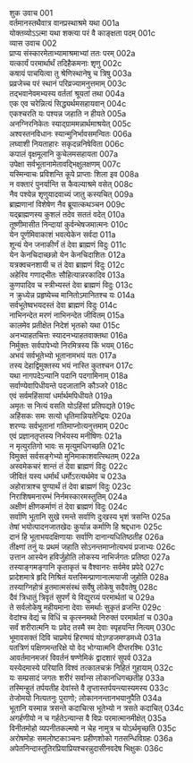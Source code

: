 शुक उवाच	001    
वर्तमानस्तथैवात्र वानप्रस्थाश्रमे यथा	001a  
योक्तव्योऽऽत्मा यथा शक्त्या परं वै काङ्क्षता पदम्	001c  
व्यास उवाच	002    
प्राप्य संस्कारमेताभ्यामाश्रमाभ्यां ततः परम्	002a  
यत्कार्यं परमार्थार्थं तदिहैकमनाः शृणु	002c  
कषायं पाचयित्वा तु श्रेणिस्थानेषु च त्रिषु	003a  
प्रव्रजेच्च परं स्थानं परिव्रज्यामनुत्तमाम्	003c  
तद्भवानेवमभ्यस्य वर्ततां श्रूयतां तथा	004a  
एक एव चरेन्नित्यं सिद्ध्यर्थमसहायवान्	004c  
एकश्चरति यः पश्यन्न जहाति न हीयते	005a  
अनग्निरनिकेतः स्याद्ग्राममन्नार्थमाश्रयेत्	005c  
अश्वस्तनविधानः स्यान्मुनिर्भावसमन्वितः	006a  
लघ्वाशी नियताहारः सकृदन्ननिषेविता	006c  
कपालं वृक्षमूलानि कुचेलमसहायता	007a  
उपेक्षा सर्वभूतानामेतावद्भिक्षुलक्षणम्	007c  
यस्मिन्वाचः प्रविशन्ति कूपे प्राप्ताः शिला इव	008a  
न वक्तारं पुनर्यान्ति स कैवल्याश्रमे वसेत्	008c  
नैव पश्येन्न शृणुयादवाच्यं जातु कस्यचित्	009a  
ब्राह्मणानां विशेषेण नैव ब्रूयात्कथञ्चन	009c  
यद्ब्राह्मणस्य कुशलं तदेव सततं वदेत्	010a  
तूष्णीमासीत निन्दायां कुर्वन्भेषजमात्मनः	010c  
येन पूर्णमिवाकाशं भवत्येकेन सर्वदा	011a  
शून्यं येन जनाकीर्णं तं देवा ब्राह्मणं विदुः	011c  
येन केनचिदाच्छन्नो येन केनचिदाशितः	012a  
यत्रक्वचनशायी च तं देवा ब्राह्मणं विदुः	012c  
अहेरिव गणाद्भीतः सौहित्यान्नरकादिव	013a  
कुणपादिव च स्त्रीभ्यस्तं देवा ब्राह्मणं विदुः	013c  
न क्रुध्येन्न प्रहृष्येच्च मानितोऽमानितश्च यः	014a  
सर्वभूतेष्वभयदस्तं देवा ब्राह्मणं विदुः	014c  
नाभिनन्देत मरणं नाभिनन्देत जीवितम्	015a  
कालमेव प्रतीक्षेत निदेशं भृतको यथा	015c  
अनभ्याहतचित्तः स्यादनभ्याहतवाक्तथा	016a  
निर्मुक्तः सर्वपापेभ्यो निरमित्रस्य किं भयम्	016c  
अभयं सर्वभूतेभ्यो भूतानामभयं यतः	017a  
तस्य देहाद्विमुक्तस्य भयं नास्ति कुतश्चन	017c  
यथा नागपदेऽन्यानि पदानि पदगामिनाम्	018a  
सर्वाण्येवापिधीयन्ते पदजातानि कौञ्जरे	018c  
एवं सर्वमहिंसायां धर्मार्थमपिधीयते	019a  
अमृतः स नित्यं वसति योऽहिंसां प्रतिपद्यते	019c  
अहिंसकः समः सत्यो धृतिमान्नियतेन्द्रियः	020a  
शरण्यः सर्वभूतानां गतिमाप्नोत्यनुत्तमाम्	020c  
एवं प्रज्ञानतृप्तस्य निर्भयस्य मनीषिणः	021a  
न मृत्युरतिगो भावः स मृत्युमधिगच्छति	021c  
विमुक्तं सर्वसङ्गेभ्यो मुनिमाकाशवत्स्थितम्	022a  
अस्वमेकचरं शान्तं तं देवा ब्राह्मणं विदुः	022c  
जीवितं यस्य धर्मार्थं धर्मोऽरत्यर्थमेव च	023a  
अहोरात्राश्च पुण्यार्थं तं देवा ब्राह्मणं विदुः	023c  
निराशिषमनारम्भं निर्नमस्कारमस्तुतिम्	024a  
अक्षीणं क्षीणकर्माणं तं देवा ब्राह्मणं विदुः	024c  
सर्वाणि भूतानि सुखे रमन्ते सर्वाणि दुःखस्य भृशं त्रसन्ति	025a  
तेषां भयोत्पादनजातखेदः कुर्यान्न कर्माणि हि श्रद्दधानः	025c  
दानं हि भूताभयदक्षिणायाः सर्वाणि दानान्यधितिष्ठतीह	026a  
तीक्ष्णां तनुं यः प्रथमं जहाति सोऽनन्तमाप्नोत्यभयं प्रजाभ्यः	026c  
उत्तान आस्येन हविर्जुहोति लोकस्य नाभिर्जगतः प्रतिष्ठा	027a  
तस्याङ्गमङ्गानि कृताकृतं च वैश्वानरः सर्वमेव प्रपेदे	027c  
प्रादेशमात्रे हृदि निश्रितं यत्तस्मिन्प्राणानात्मयाजी जुहोति	028a  
तस्याग्निहोत्रं हुतमात्मसंस्थं सर्वेषु लोकेषु सदैवतेषु	028c  
दैवं त्रिधातुं त्रिवृतं सुपर्णं ये विद्युरग्र्यं परमार्थतां च	029a  
ते सर्वलोकेषु महीयमाना देवाः समर्थाः सुकृतं व्रजन्ति	029c  
वेदांश्च वेद्यं च विधिं च कृत्स्नमथो निरुक्तं परमार्थतां च	030a  
सर्वं शरीरात्मनि यः प्रवेद तस्मै स्म देवाः स्पृहयन्ति नित्यम्	030c  
भूमावसक्तं दिवि चाप्रमेयं हिरण्मयं योऽण्डजमण्डमध्ये	031a  
पतत्रिणं पक्षिणमन्तरिक्षे यो वेद भोग्यात्मनि दीप्तरश्मिः	031c  
आवर्तमानमजरं विवर्तनं षण्णेमिकं द्वादशारं सुपर्व	032a  
यस्येदमास्ये परियाति विश्वं तत्कालचक्रं निहितं गुहायाम्	032c  
यः सम्प्रसादं जगतः शरीरं सर्वान्स लोकानधिगच्छतीह	033a  
तस्मिन्हुतं तर्पयतीह देवांस्ते वै तृप्तास्तर्पयन्त्यास्यमस्य	033c  
तेजोमयो नित्यतनुः पुराणो; लोकाननन्तानभयानुपैति	034a  
भूतानि यस्मान्न त्रसन्ते कदाचित्स भूतेभ्यो न त्रसते कदाचित्	034c  
अगर्हणीयो न च गर्हतेऽन्यान्स वै विप्रः परमात्मानमीक्षेत्	035a  
विनीतमोहो व्यपनीतकल्मषो न चेह नामुत्र च योऽर्थमृच्छति	035c  
अरोषमोहः समलोष्टकाञ्चनः प्रहीणशोको गतसन्धिविग्रहः	036a  
अपेतनिन्दास्तुतिरप्रियाप्रियश्चरन्नुदासीनवदेष भिक्षुकः	036c  

